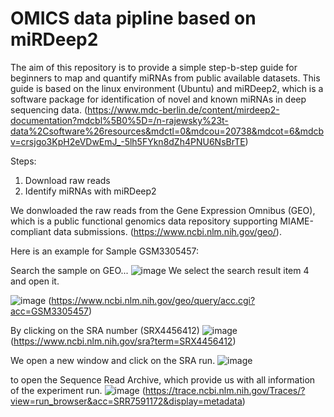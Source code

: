 # OMICS data pipline based on miRDeep2

The aim of this repository is to provide a simple step-b-step guide for beginners to map and quantify miRNAs from public available datasets.
This guide is based on the linux environment (Ubuntu) and miRDeep2, which is a software package for identification of novel and known miRNAs in deep sequencing data. (https://www.mdc-berlin.de/content/mirdeep2-documentation?mdcbl%5B0%5D=/n-rajewsky%23t-data%2Csoftware%26resources&mdctl=0&mdcou=20738&mdcot=6&mdcbv=crsjgo3KpH2eVDwEmJ_-5lh5FYkn8dZh4PNU6NsBrTE)

Steps:
1) Download raw reads
2) Identify miRNAs with miRDeep2



We donwloaded the raw reads from the Gene Expression Omnibus (GEO), which is a public functional genomics data repository supporting MIAME-compliant data submissions. (https://www.ncbi.nlm.nih.gov/geo/).

Here is an example for Sample GSM3305457:

Search the sample on GEO...
![image](https://github.com/user-attachments/assets/71b514a4-2d41-40d9-b194-addb3b2a07af)
We select the search result item 4 and open it.

![image](https://github.com/user-attachments/assets/924b2312-1962-490c-9e24-c01c7ad5fdbc)
(https://www.ncbi.nlm.nih.gov/geo/query/acc.cgi?acc=GSM3305457)

By clicking on the SRA number (SRX4456412)
![image](https://github.com/user-attachments/assets/a418f7a4-8032-44a4-b945-7c847ff7c6f3)
(https://www.ncbi.nlm.nih.gov/sra?term=SRX4456412)

We open a new window and click on the SRA run.
![image](https://github.com/user-attachments/assets/d0176c2f-4db1-42ab-9a02-7fc0e0241f9d)

to open the Sequence Read Archive, which provide us with all information of the experiment run.
![image](https://github.com/user-attachments/assets/f3826c62-1832-453c-95c4-e25e65acf592)
(https://trace.ncbi.nlm.nih.gov/Traces/?view=run_browser&acc=SRR7591172&display=metadata)
